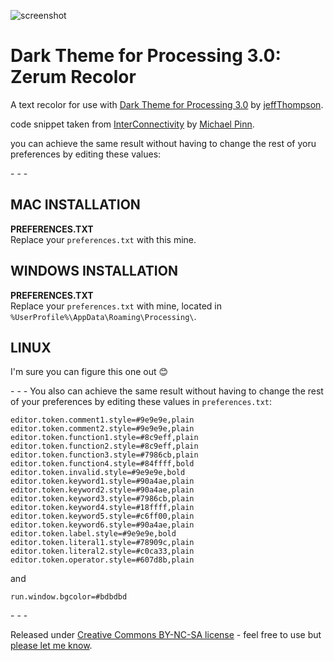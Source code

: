 ﻿![screenshot](https://raw.github.com/figurehe4d/DarkProcessingTheme_3.0/master/screenshot.png)

Dark Theme for Processing 3.0: Zerum Recolor
===================

A text recolor for use with [Dark Theme for Processing 3.0](https://github.com/jeffThompson/DarkProcessingTheme_3.0) by [jeffThompson](http://www.jeffreythompson.org). 

code snippet taken from [InterConnectivity](https://www.openprocessing.org/sketch/174460) by [Michael Pinn](https://www.openprocessing.org/user/39442).

you can achieve the same result without having to change the rest of yoru preferences by editing these values:

\- \- \-

## MAC INSTALLATION  
**PREFERENCES.TXT**  
Replace your `preferences.txt` with this mine.

## WINDOWS INSTALLATION  
**PREFERENCES.TXT**  
Replace your `preferences.txt` with mine, located in `%UserProfile%\AppData\Roaming\Processing\`.

## LINUX  
I'm sure you can figure this one out 😊

\- \- \-
You also can achieve the same result without having to change the rest of your preferences by editing these values in `preferences.txt`:

`editor.token.comment1.style=#9e9e9e,plain`
`editor.token.comment2.style=#9e9e9e,plain`
`editor.token.function1.style=#8c9eff,plain`
`editor.token.function2.style=#8c9eff,plain`
`editor.token.function3.style=#7986cb,plain`
`editor.token.function4.style=#84ffff,bold`
`editor.token.invalid.style=#9e9e9e,bold`
`editor.token.keyword1.style=#90a4ae,plain`
`editor.token.keyword2.style=#90a4ae,plain`
`editor.token.keyword3.style=#7986cb,plain`
`editor.token.keyword4.style=#18ffff,plain`
`editor.token.keyword5.style=#c6ff00,plain`
`editor.token.keyword6.style=#90a4ae,plain`
`editor.token.label.style=#9e9e9e,bold`
`editor.token.literal1.style=#78909c,plain`
`editor.token.literal2.style=#c0ca33,plain`
`editor.token.operator.style=#607d8b,plain`

and

`run.window.bgcolor=#bdbdbd`

\- \- \-

Released under [Creative Commons BY-NC-SA license](http://creativecommons.org/licenses/by-nc-sa/3.0/) - feel free to use but [please let me know](deft.motive@gmail.com).

